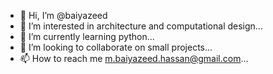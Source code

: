 - 👋 Hi, I’m @baiyazeed
- 👀 I’m interested in architecture and computational design...
- 🌱 I’m currently learning python...
- 💞️ I’m looking to collaborate on small projects...
- 📫 How to reach me m.baiyazeed.hassan@gmail.com...

<!---
baiyazeed/baiyazeed is a ✨ special ✨ repository because its `README.md` (this file) appears on your GitHub profile.
You can click the Preview link to take a look at your changes.
--->
